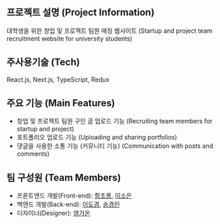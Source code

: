## 프로젝트 설명 (Project Information)
대학생을 위한 창업 및 프로젝트 팀원 매칭 웹사이트
(Startup and project team recruitment website for university students)

## 주사용기술 (Tech)
React.js, Next.js, TypeScript, Redux

## 주요 기능 (Main Features)
<ul>
<li>창업 및 프로젝트 팀원 구인 글 업로드 기능 (Recruiting team members for startup and project)
<li>포트폴리오 업로드 기능 (Uploading and sharing portfolios)
<li>댓글을 사용한 소통 기능 (커뮤니티 기능) (Communication with posts and comments)
</ul>

## 팀 구성원 (Team Members)
<ul>
  <li>프론트엔드 개발(Front-end): <a href="github.com/chorom-ham">함초롬</a>, <a href="github.com/leesoeun98">이소은</a>
  <li>백엔드 개발(Back-end): <a href="github.com/dokylee54">이도경</a>, <a href="github.com/kyeonglinSong">송경린</a>
  <li>디자이너(Designer): <a href="github.com/vucketlist">염가온</a>
</ul> 

